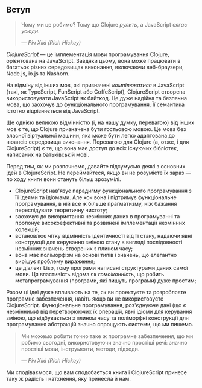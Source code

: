 ## Вступ

> Чому ми це робимо? Тому що Clojure _рулить_, а JavaScript _сягає усюди_.
>
> — <cite>Річ Хікі (Rich Hickey)</cite>

_ClojureScript_ — це імплементація мови програмування Clojure, орієнтована на JavaScript. Завдяки цьому, вона може працювати в багатьох різних середовищах виконання, включаючи веб-браузери, Node.js, io.js та Nashorn.

На відміну від інших мов, які призначені _компілюватися_ в JavaScript (такі, як TypeScript, FunScript або CoffeScript), ClojureScript створена використовувати JavaScript як байткод. Це дуже надійна та безпечна мова, що заохочує до функціонального програмування. Її семантика істотно відрізняється від JavaScript.

Ще однією великою відмінністю (і, на нашу думку, перевагою) від інших мов є те, що Clojure призначена бути гостьовою мовою. Це мова без власної віртуальної машини, яка може бути легко адаптована до нюансів середовища виконання. Перевагою для Clojure (а, отже, і для ClojureScript) є те, що вона має доступ до всіх існуючих бібліотек, написаних на батьківській мові.

Перед тим, як ми розпочнемо, давайте підсумуємо деякі з основних ідей в ClojureScript. Не переймайтеся, якщо ви не розумієте їх зараз — по ходу книги вони стануть більш зрозумілі.

* ClojureScript нав'язує парадигму функціонального програмування з її ідеями та ідіомами. Але хоч вона і підтримує функціональне програмування, в ній все ж більше прагматизму, ніж бажання переслідувати теоретичну чистоту;
* заохочує до використання незмінних даних в програмуванні та пропонує високоефективні та розвинені імплементації незмінних колекцій;
* встановлює чітку відмінність ідентичності від її стану, надаючи явні конструкції для керування зміною стану в вигляді послідовності незмінних значень створених з плином часу;
* вона має поліморфізм на основі типів і значень, що елегантно вирішує проблему вираження;
* це діалект Lisp, тому програми написані структурами даних самої мови. Ця властивість відома як _гомоіконність_, що робить метапрограмування (програми, які пишуть програми) дуже простим;

Разом ці ідеї дуже впливають на те, як ви проектуєте та розробляєте програмне забезпечення, навіть якщо ви не використовуєте ClojureScript. Функціональне програмування, роз'єднуюче дані (що є незмінними) від перетворюючих їх операцій, явні ідіоми для керування зміною, що відбувається з плином часу та поліморфні конструкції для програмування абстракцій значно спрощують системи, що ми пишемо.

> Ми можемо робити точно таке ж програмне забезпечення, що ми робимо сьогодні, використовуючи значно простіші речі: значно простіші мови, інструменти, методи, підходи.
>
> — <cite>Річ Хікі (Rich Hickey)</cite>

Ми сподіваємося, що вам сподобається книга і ClojureScript принесе таку ж радість і натхнення, яку принесла й нам.

